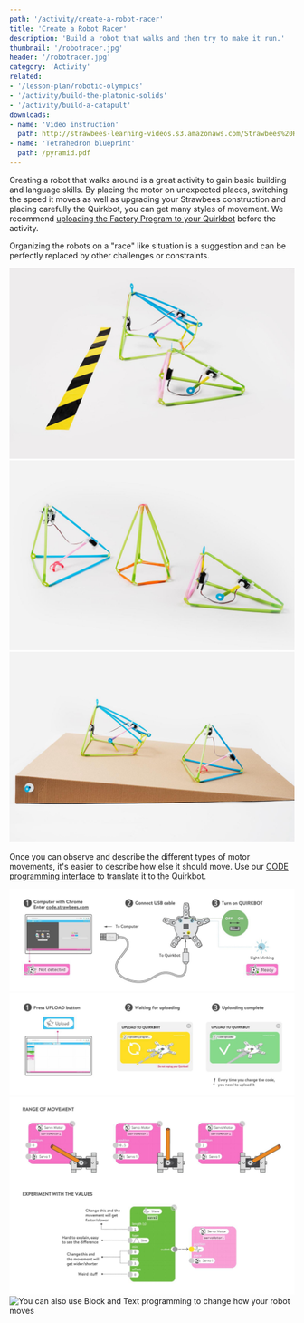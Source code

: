 ```yaml
---
path: '/activity/create-a-robot-racer'
title: 'Create a Robot Racer'
description: 'Build a robot that walks and then try to make it run.'
thumbnail: '/robotracer.jpg'
header: '/robotracer.jpg'
category: 'Activity'
related:
- '/lesson-plan/robotic-olympics'
- '/activity/build-the-platonic-solids'
- '/activity/build-a-catapult'
downloads:
- name: 'Video instruction'
  path: http://strawbees-learning-videos.s3.amazonaws.com/Strawbees%20RobotRacer.shrink.mp4
- name: 'Tetrahedron blueprint'
  path: /pyramid.pdf
---
```


<section component="youtube" url="https://youtu.be/VaYw4uI3HYE"></section>

Creating a robot that walks around is a great activity to gain basic building and language skills. By placing the motor on unexpected places, switching the speed it moves as well as upgrading your Strawbees construction and placing carefully the Quirkbot, you can get many styles of movement. We recommend [uploading the Factory Program to your Quirkbot](https://code.strawbees.com/) before the activity.

Organizing the robots on a "race" like situation is a suggestion and can be perfectly replaced by other challenges or constraints.

<section component="gallery">

![Running in a straight line can be challenging](/robotracer3.jpg)
![Add obstacles and modify the shape of robot bodies to create new situations](/robotracer2.jpg)
![Changing the surface material and angle can cause dramatic changes in your robot's performance](/robotracer4.jpg)

</section>

Once you can observe and describe the different types of motor movements, it's easier to describe how else it should move. Use our [CODE programming interface](https://code.strawbees.com/) to translate it to the Quirkbot.

<section component="gallery">

![You can program Quirkbot on Google Chrome Browser and ChromeOS](/robotracer5.jpg)
![Uploading an empty program to your Quirkbot if you want to start from scratch](/robotracer6.jpg)
![Use Flow programming to change how your robot moves](/robotracer7.jpg)
![You can also use Block and Text programming to change how your robot moves](/robotracer11.jpg)

</section>
